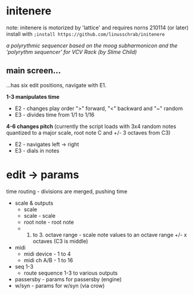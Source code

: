
# initenere
note: initenere is motorized by 'lattice' and requires norns 210114 (or later)
install with ```;install https://github.com/linusschrab/initenere```

*a polyrythmic sequencer based on the moog subharmonicon and the 'polyrythm sequencer' for VCV Rack (by Slime Child)*

## main screen...

 ...has six edit positions, navigate with E1.

**1-3 manipulates time**
- E2 - changes play order ">" forward, "<" backward and "~" random
 - E3 - divides time from 1/1 to 1/16

**4-6 changes pitch** (currently the script loads with 3x4 random notes quantized to a major scale, root note C and +/- 3 octaves from C3)
 - E2 - navigates left -> right
 - E3 - dials in notes
 

# edit -> params

 time routing
	 - divisions are merged, pushing time
- scale & outputs
	-  scale
	- scale - scale
	 - root note - root note
	- 1. to 3. octave range - scale note values to an octave range +/- x octaves (C3 is middle)
- midi
  - midi device - 1 to 4
  - midi ch A/B - 1 to 16
- seq 1-3
  - route sequence 1-3 to various outputs 
 - passersby - params for passersby (engine) 
 - w/syn - params for w/syn (via crow)
